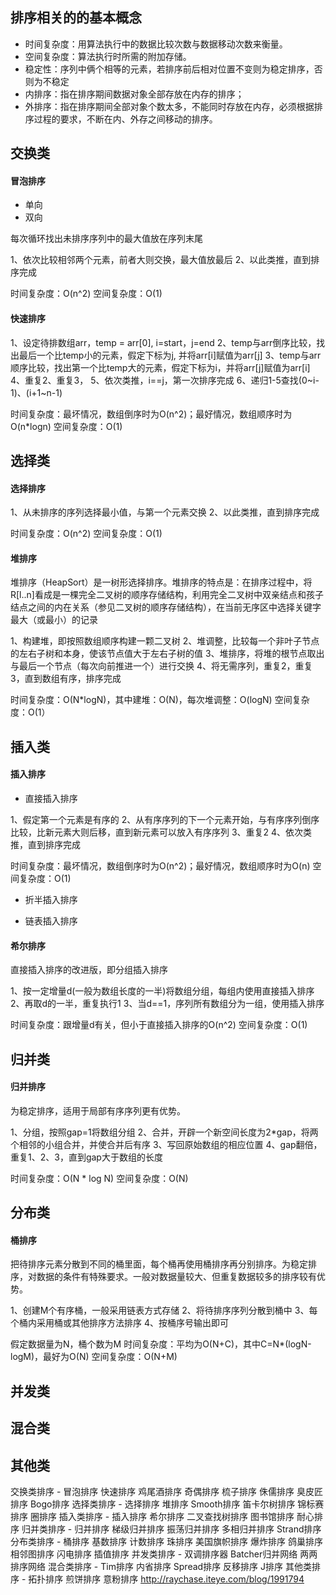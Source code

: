 
## 排序相关的的基本概念

+ 时间复杂度：用算法执行中的数据比较次数与数据移动次数来衡量。
+ 空间复杂度：算法执行时所需的附加存储。
+ 稳定性：序列中俩个相等的元素，若排序前后相对位置不变则为稳定排序，否则为不稳定
+ 内排序：指在排序期间数据对象全部存放在内存的排序；
+ 外排序：指在排序期间全部对象个数太多，不能同时存放在内存，必须根据排序过程的要求，不断在内、外存之间移动的排序。

## 交换类

#### 冒泡排序

+ 单向
+ 双向

每次循环找出未排序序列中的最大值放在序列末尾

1、依次比较相邻两个元素，前者大则交换，最大值放最后
2、以此类推，直到排序完成

时间复杂度：O(n^2)
空间复杂度：O(1)

#### 快速排序

1、设定待排数组arr，temp = arr[0], i=start，j=end
2、temp与arr倒序比较，找出最后一个比temp小的元素，假定下标为j, 并将arr[i]赋值为arr[j]
3、temp与arr顺序比较，找出第一个比temp大的元素，假定下标为i，并将arr[j]赋值为arr[i]
4、重复2、重复3，
5、依次类推，i==j，第一次排序完成
6、递归1-5查找(0~i-1)、(i+1~n-1)

时间复杂度：最坏情况，数组倒序时为O(n^2)；最好情况，数组顺序时为O(n*logn)
空间复杂度：O(1)

## 选择类

#### 选择排序

1、从未排序的序列选择最小值，与第一个元素交换
2、以此类推，直到排序完成

时间复杂度：O(n^2)
空间复杂度：O(1)

#### 堆排序

堆排序（HeapSort）是一树形选择排序。堆排序的特点是：在排序过程中，将R[l..n]看成是一棵完全二叉树的顺序存储结构，利用完全二叉树中双亲结点和孩子结点之间的内在关系（参见二叉树的顺序存储结构），在当前无序区中选择关键字最大（或最小）的记录

1、构建堆，即按照数组顺序构建一颗二叉树
2、堆调整，比较每一个非叶子节点的左右子树和本身，使该节点值大于左右子树的值
3、堆排序，将堆的根节点取出与最后一个节点（每次向前推进一个）进行交换
4、将无需序列，重复2，重复3，直到数组有序，排序完成

时间复杂度：O(N*logN)，其中建堆：O(N)，每次堆调整：O(logN)
空间复杂度：O(1）

## 插入类

#### 插入排序

+ 直接插入排序 

1、假定第一个元素是有序的
2、从有序序列的下一个元素开始，与有序序列倒序比较，比新元素大则后移，直到新元素可以放入有序序列
3、重复2
4、依次类推，直到排序完成

时间复杂度：最坏情况，数组倒序时为O(n^2)；最好情况，数组顺序时为O(n)
空间复杂度：O(1)

+ 折半插入排序

+ 链表插入排序

#### 希尔排序
直接插入排序的改进版，即分组插入排序

1、按一定增量d(一般为数组长度的一半)将数组分组，每组内使用直接插入排序
2、再取d的一半，重复执行1
3、当d==1，序列所有数组分为一组，使用插入排序

时间复杂度：跟增量d有关，但小于直接插入排序的O(n^2)
空间复杂度：O(1)

## 归并类

#### 归并排序

为稳定排序，适用于局部有序序列更有优势。

1、分组，按照gap=1将数组分组
2、合并，开辟一个新空间长度为2*gap，将两个相邻的小组合并，并使合并后有序
3、写回原始数组的相应位置
4、gap翻倍，重复1、2、3，直到gap大于数组的长度

时间复杂度：O(N * log N) 
空间复杂度：O(N)

## 分布类

#### 桶排序

把待排序元素分散到不同的桶里面，每个桶再使用桶排序再分别排序。为稳定排序，对数据的条件有特殊要求。一般对数据量较大、但重复数据较多的排序较有优势。

1、创建M个有序桶，一般采用链表方式存储
2、将待排序序列分散到桶中
3、每个桶内采用桶或其他排序方法排序
4、按桶序号输出即可

假定数据量为N，桶个数为M
时间复杂度：平均为O(N+C)，其中C=N*(logN-logM)，最好为O(N)
空间复杂度：O(N+M)

## 并发类

## 混合类

## 其他类


交换类排序 - 冒泡排序 快速排序 鸡尾酒排序 奇偶排序 梳子排序 侏儒排序 臭皮匠排序 Bogo排序
选择类排序 - 选择排序 堆排序 Smooth排序 笛卡尔树排序 锦标赛排序 圈排序
插入类排序 - 插入排序 希尔排序 二叉查找树排序 图书馆排序 耐心排序
归并类排序 - 归并排序 梯级归并排序 振荡归并排序 多相归并排序 Strand排序
分布类排序 - 桶排序 基数排序 计数排序 珠排序 美国旗帜排序 爆炸排序 鸽巢排序 相邻图排序 闪电排序 插值排序
并发类排序 - 双调排序器 Batcher归并网络 两两排序网络
混合类排序 - Tim排序 内省排序 Spread排序 反移排序 J排序
其他类排序 - 拓扑排序 煎饼排序 意粉排序
http://raychase.iteye.com/blog/1991794
